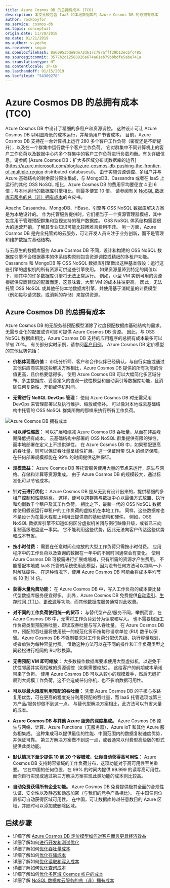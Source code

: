 ```yaml
---
title: Azure Cosmos DB 的总拥有成本 (TCO)
description: 本文比较包含 IaaS 和本地数据库的 Azure Cosmos DB 的总拥有成本
author: rockboyfor
ms.service: cosmos-db
ms.topic: conceptual
origin.date: 11/20/2018
ms.date: 01/21/2019
ms.author: v-yeche
ms.reviewer: sngun
ms.openlocfilehash: 8a60953bde8de72d617c797afff29b12ecbfc485
ms.sourcegitcommit: 3577b2d12588826a674a61eb79bbbdfe5abe741a
ms.translationtype: HT
ms.contentlocale: zh-CN
ms.lasthandoff: 01/15/2019
ms.locfileid: "54309278"
---
```

# <a name="total-cost-of-ownershiptco-with-azure-cosmos-db"></a>Azure Cosmos DB 的总拥有成本 (TCO)

Azure Cosmos DB 中设计了精细的多租户和资源调控。 这种设计可让 Azure Cosmos DB 以明显降低的成本运行，并帮助用户节省成本。 目前，Azure Cosmos DB 支持在一台计算机上运行 280 多个客户工作负荷（密度还是不断提升），以及在一个群集中运行数千个客户工作负荷。 它对群集中不同计算机上的客户工作负荷以及数据中心内多个群集中的客户工作负荷进行负载均衡。有关详细信息，请参阅 [Azure Cosmos DB：扩大多区域分布式数据库的边界](https://azure.microsoft.com/blog/azure-cosmos-db-pushing-the-frontier-of-multiple-region distributed-databases/)。 由于实施资源调控、多租户并与 Azure 基础结构的剩余部分原生集成，与 MongoDB、Cassandra 或者在 IaaS 上运行的其他 OSS NoSQL 相比，Azure Cosmos DB 的费用平均要便宜 4 到 6 倍；与本地运行的数据库引擎相比，则最多便宜 10 倍。 请参阅有关 [NoSQL 数据库云服务的总（非）拥有成本](https://documentdbportalstorage.blob.core.windows.net/papers/11.15.2017/NoSQL%20TCO%20paper.pdf)的白皮书。

Apache Cassandra、MongoDB、HBase、引擎等 OSS NoSQL 数据库解决方案是为本地设计的。 作为托管服务提供时，它们相当于一个资源管理器模板，其中包含用于管理预配群集和监视支持的租户数据库。 OSS NoSQL 体系结构需要很大的运营开销，了解其专业知识可能比较困难且费用不菲。 另一方面，Azure Cosmos DB 是完全托管式的云服务，可让开发人员专注于业务创新，而不是管理和维护数据库基础结构。 

与云原生的数据库服务 Azure Cosmos DB 不同，设计和构建的 OSS NoSQL 数据库引擎不会根据基本的体系结构原则包含资源调控或精细的多租户功能。 Cassandra 和 MongoDB 等 OSS NoSQL 数据库引擎做出这种基本假设：运行这些引擎的虚拟机的所有资源可供这些引擎使用。 如果资源量降到特定的阈值以下，则其中的许多数据库引擎将无法正常运行。 例如，小型 VM 实例可用的资源根据供应商建议的配置而定，这意味着，大型 VM 的成本往往更高。 因此，无法托管 OSS NoSQL 或其他任何本地数据库引擎，并使用基于消耗量的计费模型（例如每秒请求数，或消耗的存储）来提供资源。

## <a name="total-cost-of-ownership-of-azure-cosmos-db"></a>Azure Cosmos DB 的总拥有成本 

Azure Cosmos DB 的无服务器预配模型消除了过度预配数据库基础结构的需求。 无需专业化的配置或许可即可提供 Azure Cosmos DB 资源。 因此，与 OSS NoSQL 数据库相比，Azure Cosmos DB 支持的应用程序的总拥有成本最多可以节省 70%。 有关部分实时示例，请参阅[客户用例](https://customers.microsoft.com/search?sq=Cosmos%20DB&ff=&p=0&so=story_publish_date%20desc)。 Azure Cosmos DB 定价模型的其他优势包括：

* **价格体现高价值：** 市场分析师、客户和合作伙伴已经确认，与自行实施或通过其他供应商实施这些解决方案相比，Azure Cosmos DB 提供的所有功能的价值更高，且价格要低得多。 使用 Azure Cosmos DB 可以大幅简化多区域分布、多主数据库、妥善定义的直观一致性模型和自动索引等数据库功能，且消除任何复杂性、开销或停机时间。

* **无需进行 NoSQL DevOps 管理：** 使用 Azure Cosmos DB 时无需采用 DevOps 来管理部署以及执行维护、缩放或修补。 可以像对本地或云基础结构中托管的 OSS NoSQL 群集所做的那样来执行所有工作负荷。

![Azure Cosmos DB 拥有成本](./media/total-cost-ownership/tco.png)

* **可以弹性缩放：** 可以扩展和缩减 Azure Cosmos DB 吞吐量，从而在非高峰期降低拥有成本。 云基础结构中部署的 OSS NoSQL 群集提供有限的弹性，而本地部署在定义上不提供弹性。 在 Azure Cosmos DB 中，如果预配更高的吞吐量，则可以保证吞吐量呈线性扩展。 这一保证附带 SLA 的经济保障，在任何部署规模都能在 99% 的时间提供这种保证。

* **规模效益：** Azure Cosmos DB 等托管服务使用大量的节点来运行，原生与网络、存储和计算等资源集成。 由于 Azure Cosmos DB 的规模较大，通过标准化可以节省成本。

* **针对云进行优化：** Azure Cosmos DB 是从无到有设计出来的，提供精细的多租户控制和性能隔离。 这样，便可以跨群集与数据中心以最佳方式放置、执行和均衡数千个租户及其工作负荷。 相比之下，最新一代的 OSS NoSQL 数据库使用假设运行单租户的工作负荷的虚拟机在本地工作。 同样，这些数据库也不是设计为在最大程度上利用云提供商的基础结构和硬件。 例如，OSS NoSQL 数据库引擎不知道如何区分虚拟机关闭与例行映像升级，或者已三向复制高级磁盘这一事实。 它不能利用这些优势，因此无法向客户传达这些优势和成本节省。

* **按小时付费：** 需要在任意时间点缩放的大型工作负荷只需按小时付费。 应用程序中的工作负荷以及查询的数据在一年中的不同时间通常会有变化。 使用 Azure Cosmos DB 可按需进行扩展或缩减，只有所需的资源才产生费用。 不能搭配本地或 IaaS 托管的系统使用此模型，因为没有任何方法可以每隔一小时解除硬件。 在这种情况下，使用 Azure Cosmos DB 可能会将成本平均节省 10 到 14 倍。

* **获得大量免费功能：** 在 Azure Cosmos DB 中，写入工作负荷的成本要比替代型数据库服务便宜得多。 此外，Azure Cosmos DB 免费提供[自动索引](indexing-policies.md)、[生存时间 (TTL)](time-to-live.md)、[更改源](change-feed.md)等功能，而其他数据库服务通常对此收费。

* **对不同的工作负荷使用统一的货币：** 与替代型产品/服务不同，举例而言，在 Azure Cosmos DB 中，无需将工作负荷划分为读取和写入。 也不需要根据工作负荷类型预配吞吐量，即读取吞吐量与写入吞吐量。 在 Azure Cosmos DB 中，预配的吞吐量将使用统一的规范化货币按每秒请求单位 (RU) 数予以保留。Azure Cosmos DB 不强制要求对工作负荷分配优先级、执行容量规划，或者单独为每种容量付费。 借助这种方法可以在不同的操作和工作负荷类型之间轻松进行相同的 RU/秒换算。

* **无需预配 VM 即可缩放：** 大多数操作数据库要求使用大型虚拟机，以避免干扰性邻居并实现松散的资源调控（如果需要缩放）。 这给客户的前期成本承诺带来了负担。 使用 Azure Cosmos DB 可以从较小的规模着手，然后无缝扩展到大规模工作负荷，这不会造成任何停机，也不影响数据可用性。

* **可以尽最大限度利用预配的吞吐量：** 凭借 Azure Cosmos DB 的子核心多路复用优势，可在更高的程度充分利用预配的吞吐量，而 IaaS 托管选项或第三方产品/服务却做不到这一点。 与替代型解决方案相比，此方法可以节省大量的成本。

* **Azure Cosmos DB 与其他 Azure 服务的深度集成。** Azure Cosmos DB 原生与网络、计算、Azure Functions（无服务器）、Azure IoT 和其他 Azure 服务相集成。 这种集成可以提供最佳的性能、中国范围内的数据复制速度优势，并保证可靠。 第三方解决方案做不到这一点，或者通常以付费型高级版的形式提供此类功能。

* **默认情况下至少提供 10 到 20 个容错域，让你自动获得高可用性：** Azure Cosmos DB 支持跨容错域的工作负荷分布，这项功能对于高可用性至关重要。 它在中国的任何位置，在 99% 的时间内提供 99.999 的读写高可用性。 而你自行实现或通过第三方解决方案实现此类功能的成本则比较高。

* **自动免费获得所有企业功能。** Azure Cosmos DB 免费提供极其全面的合规性认证、安全性以及静态和动态加密（与我们的竞争产品相比）。 在中国任何位置都可自动获得区域可用性。 在中国，可让数据库跨越任意数目的 Azure 区域，并随时可以添加或删除区域。

<!-- Not Available on **You can save up to 65% of costs with reserved capacity:**-->

## <a name="next-steps"></a>后续步骤

* 详细了解 [Azure Cosmos DB 定价模型如何对客户而言更具经济效益](total-cost-ownership.md)
* 详细了解如何[进行开发和测试优化](optimize-dev-test.md)
* 详细了解如何[优化吞吐量成本](optimize-cost-throughput.md)
* 详细了解如何[优化存储成本](optimize-cost-storage.md)
* 详细了解如何[优化读取和写入成本](optimize-cost-reads-writes.md)
* 详细了解如何[优化查询成本](optimize-cost-queries.md)
* 详细了解如何[优化多区域 Cosmos 帐户的成本](optimize-cost-regions.md)
* 详细了解 [NoSQL 数据库云服务的总（非）拥有成本](https://documentdbportalstorage.blob.core.windows.net/papers/11.15.2017/NoSQL%20TCO%20paper.pdf)

<!-- Update_Description: update meta properties, wording update -->
